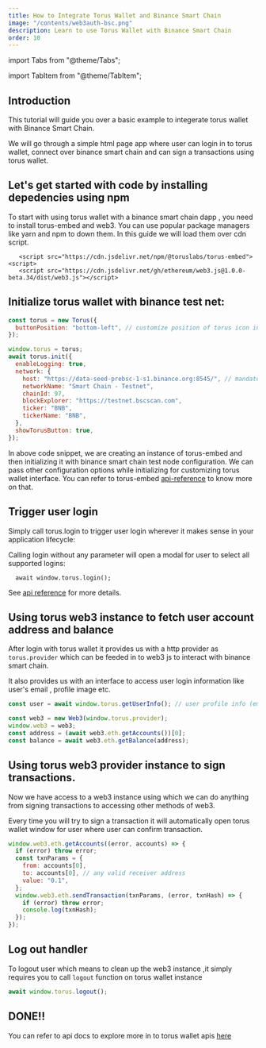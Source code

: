 ```yaml
---
title: How to Integrate Torus Wallet and Binance Smart Chain
image: "/contents/web3auth-bsc.png"
description: Learn to use Torus Wallet with Binance Smart Chain
order: 10
---
```


import Tabs from "@theme/Tabs";

import TabItem from "@theme/TabItem";

## Introduction

This tutorial will guide you over a basic example to integerate torus wallet with Binance Smart Chain.

We will go through a simple html page app where user can login in to torus wallet, connect over binance smart chain and can sign a transactions using
torus wallet.

## Let's get started with code by installing depedencies using npm

To start with using torus wallet with a binance smart chain dapp , you need to install torus-embed and web3. You can use popular package managers like
yarn and npm to down them. In this guide we will load them over cdn script.

```shell
   <script src="https://cdn.jsdelivr.net/npm/@toruslabs/torus-embed"> <script>
   <script src="https://cdn.jsdelivr.net/gh/ethereum/web3.js@1.0.0-beta.34/dist/web3.js"></script>
```

## Initialize torus wallet with binance test net:

```js
const torus = new Torus({
  buttonPosition: "bottom-left", // customize position of torus icon in dapp
});

window.torus = torus;
await torus.init({
  enableLogging: true,
  network: {
    host: "https://data-seed-prebsc-1-s1.binance.org:8545/", // mandatory
    networkName: "Smart Chain - Testnet",
    chainId: 97,
    blockExplorer: "https://testnet.bscscan.com",
    ticker: "BNB",
    tickerName: "BNB",
  },
  showTorusButton: true,
});
```

In above code snippet, we are creating an instance of torus-embed and then initializing it with binance smart chain test node configuration. We can
pass other configuration options while initializing for customizing torus wallet interface. You can refer to torus-embed
[api-reference](https://docs.tor.us/wallet/api-reference/class) to know more on that.

## Trigger user login

Simply call torus.login to trigger user login wherever it makes sense in your application lifecycle:

Calling login without any parameter will open a modal for user to select all supported logins:

```
  await window.torus.login();
```

See [api reference](https://docs.tor.us/wallet/api-reference/class) for more details.

## Using torus web3 instance to fetch user account address and balance

After login with torus wallet it provides us with a http provider as `torus.provider` which can be feeded in to web3 js to interact with binance smart
chain.

It also provides us with an interface to access user login information like user's email , profile image etc.

```js
const user = await window.torus.getUserInfo(); // user profile info (email address etc)

const web3 = new Web3(window.torus.provider);
window.web3 = web3;
const address = (await web3.eth.getAccounts())[0];
const balance = await web3.eth.getBalance(address);
```

## Using torus web3 provider instance to sign transactions.

Now we have access to a web3 instance using which we can do anything from signing transactions to accessing other methods of web3.

Every time you will try to sign a transaction it will automatically open torus wallet window for user where user can confirm transaction.

```js
window.web3.eth.getAccounts((error, accounts) => {
  if (error) throw error;
  const txnParams = {
    from: accounts[0],
    to: accounts[0], // any valid receiver address
    value: "0.1",
  };
  window.web3.eth.sendTransaction(txnParams, (error, txnHash) => {
    if (error) throw error;
    console.log(txnHash);
  });
});
```

## Log out handler

To logout user which means to clean up the web3 instance ,it simply requires you to call `logout` function on torus wallet instance

```js
await window.torus.logout();
```

## DONE!!

You can refer to api docs to explore more in to torus wallet apis [here](https://docs.tor.us/wallet/api-reference/class)
